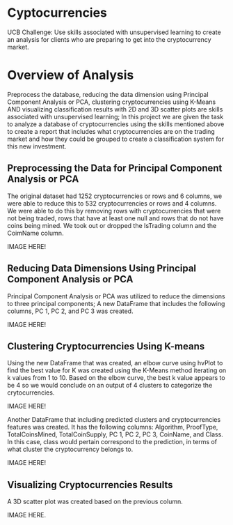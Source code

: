 # Cyptocurrencies
UCB Challenge: Use skills associated with unsupervised learning to create an analysis for clients who are preparing to get into the cryptocurrency market.

# Overview of Analysis
Preprocess the database, reducing the data dimension using Principal Component Analysis or PCA, clustering cryptocurrencies using K-Means AND visualizing classification results with 2D and 3D scatter plots are skills associated with unsupervised learning; In this project we are given the task to analyze a database of cryptocurrencies using the skills mentioned above to create a report that includes what cryptocurrencies are on the trading market and how they could be grouped to create a classification system for this new investment.

## Preprocessing the Data for Principal Component Analysis or PCA
The original dataset had 1252 cryptocurrencies or rows and 6 columns, we were able to reduce this to 532 cryptocurrencies or rows and 4 columns. We were able to do this by removing rows with cryptocurrencies that were not being traded, rows that have at least one null and rows that do not have coins being mined. We took out or dropped the IsTrading column and the CoimName column. 

IMAGE HERE!

## Reducing Data Dimensions Using Principal Component Analysis or PCA
Principal Component Analysis or PCA was utilized to reduce the dimensions to three principal components; A new DataFrame that includes the following columns, PC 1, PC 2, and PC 3 was created.

IMAGE HERE!

## Clustering Cryptocurrencies Using K-means
Using the new DataFrame that was created, an elbow curve using hvPlot to find the best value for K was created using the K-Means method iterating on k values from 1 to 10. Based on the elbow curve, the best k value appears to be 4 so we would conclude on an output of 4 clusters to categorize the crytocurrencies. 

IMAGE HERE!

Another DataFrame that including predicted clusters and cryptocurrencies features was created. It has the following columns: Algorithm, ProofType, TotalCoinsMined, TotalCoinSupply, PC 1, PC 2, PC 3, CoinName, and Class. In this case, class would pertain correspond to the prediction, in terms of what cluster the cryptocurrency belongs to.

IMAGE HERE!

## Visualizing Cryptocurrencies Results
A 3D scatter plot was created based on the previous column.

IMAGE HERE.




